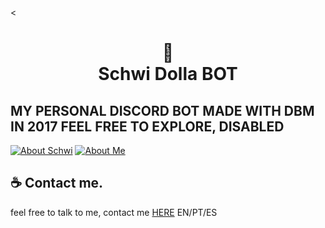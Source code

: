  <<h1 align="center">📄<br>Schwi Dolla BOT</h1>
## MY PERSONAL DISCORD BOT MADE WITH DBM IN 2017 FEEL FREE TO EXPLORE, DISABLED

[![About Schwi](https://img.shields.io/badge/About_Schwi_%20-%23323330.svg?&style=for-the-badge&logo=SCHWI&logoColor=black&color=2acaea)](https://no-game-no-life.fandom.com/wiki/Schwi_Dola )
[![About Me](https://img.shields.io/badge/About_me%20-%23323330.svg?&style=for-the-badge&logo=CARD&logoColor=black&color=9b48e9)](https://meindoragon.carrd.co/)

## ☕ Contact me.
feel free to talk to me, contact me [HERE](https://meindoragon.carrd.co/) EN/PT/ES
